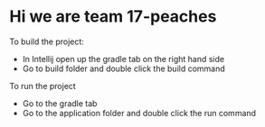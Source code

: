 # Hi we are team 17-peaches
To build the project:
 - In Intellij open up the gradle tab on the right hand side
 - Go to build folder and double click the build command

To run the project
 - Go to the gradle tab
 - Go to the application folder and double click the run command
 
 

